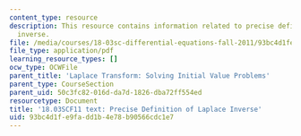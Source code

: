 ```yaml
---
content_type: resource
description: This resource contains information related to precise definition of laplace
  inverse.
file: /media/courses/18-03sc-differential-equations-fall-2011/93bc4d1fe9fadd1b4e78b90566cdc1e7_MIT18_03SCF11_s29_2text.pdf
file_type: application/pdf
learning_resource_types: []
ocw_type: OCWFile
parent_title: 'Laplace Transform: Solving Initial Value Problems'
parent_type: CourseSection
parent_uid: 50c3fc82-016d-da7d-1826-dba72ff554ed
resourcetype: Document
title: '18.03SCF11 text: Precise Definition of Laplace Inverse'
uid: 93bc4d1f-e9fa-dd1b-4e78-b90566cdc1e7
---
```

